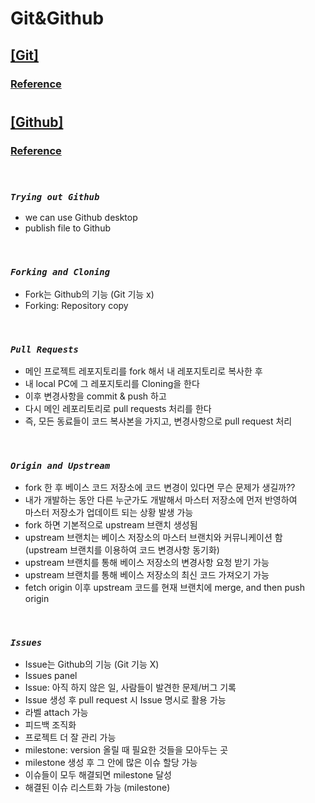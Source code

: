 # Git&Github

## <u>[Git]</u>

### [Reference](https://nomadcoders.co/git-for-beginners)

#

## <u>[Github]</u>

### [Reference](https://nomadcoders.co/git-for-beginners)

<br/>

### _`Trying out Github`_

- we can use Github desktop
- publish file to Github

<br/>

### _`Forking and Cloning`_

- Fork는 Github의 기능 (Git 기능 x) <br/>
- Forking: Repository copy

<br/>

### _`Pull Requests`_

- 메인 프로젝트 레포지토리를 fork 해서 내 레포지토리로 복사한 후
- 내 local PC에 그 레포지토리를 Cloning을 한다
- 이후 변경사항을 commit & push 하고
- 다시 메인 레포리토리로 pull requests 처리를 한다
- 즉, 모든 동료들이 코드 복사본을 가지고, 변경사항으로 pull request 처리

<br/>

### _`Origin and Upstream`_

- fork 한 후 베이스 코드 저장소에 코드 변경이 있다면 무슨 문제가 생길까??
- 내가 개발하는 동안 다른 누군가도 개발해서 마스터 저장소에 먼저 반영하여 <br/>
  마스터 저장소가 업데이트 되는 상황 발생 가능
- fork 하면 기본적으로 upstream 브랜치 생성됨
- upstream 브랜치는 베이스 저장소의 마스터 브랜치와 커뮤니케이션 함 <br/>
  (upstream 브랜치를 이용하여 코드 변경사항 동기화)
- upstream 브랜치를 통해 베이스 저장소의 변경사항 요청 받기 가능
- upstream 브랜치를 통해 베이스 저장소의 최신 코드 가져오기 가능
- fetch origin 이후 upstream 코드를 현재 브랜치에 merge, and then push origin

<br/>

### _`Issues`_

- Issue는 Github의 기능 (Git 기능 X)
- Issues panel
- Issue: 아직 하지 않은 일, 사람들이 발견한 문제/버그 기록
- Issue 생성 후 pull request 시 Issue 명시로 활용 가능
- 라벨 attach 가능
- 피드백 조직화
- 프로젝트 더 잘 관리 가능
- milestone: version 올릴 때 필요한 것들을 모아두는 곳
- milestone 생성 후 그 안에 많은 이슈 할당 가능
- 이슈들이 모두 해결되면 milestone 달성
- 해결된 이슈 리스트화 가능 (milestone)

<br/>
